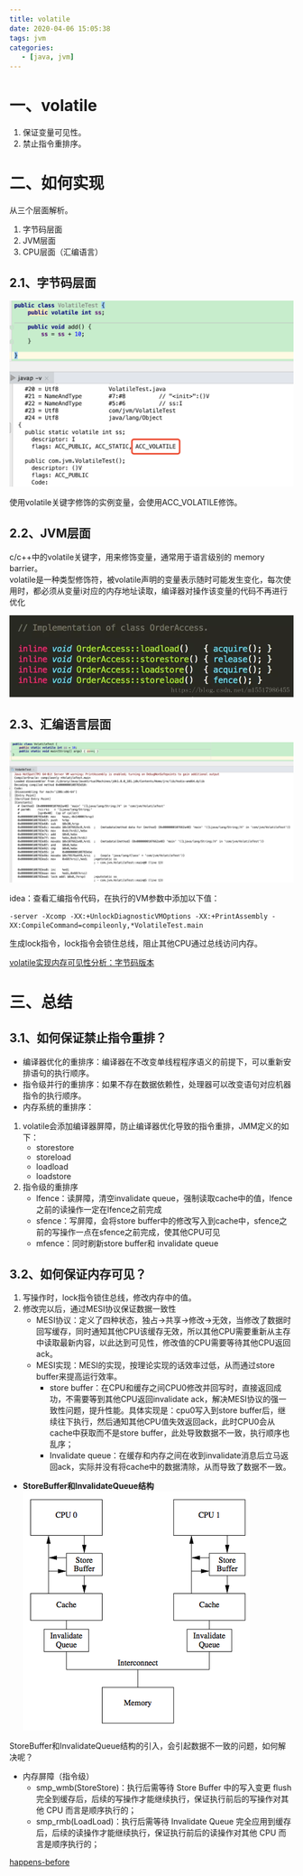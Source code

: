 ```yaml
---
title: volatile
date: 2020-04-06 15:05:38
tags: jvm
categories: 
   - [java, jvm]
---
```


# 一、volatile
1. 保证变量可见性。
2. 禁止指令重排序。

# 二、如何实现
从三个层面解析。   
1. 字节码层面
2. JVM层面
3. CPU层面（汇编语言）

<!--more-->  

## 2.1、字节码层面
![dmq](2020-04-06-volatile/volatile字节码.png)

使用volatile关键字修饰的实例变量，会使用ACC_VOLATILE修饰。

## 2.2、JVM层面
c/c++中的volatile关键字，用来修饰变量，通常用于语言级别的 memory barrier。  
volatile是一种类型修饰符，被volatile声明的变量表示随时可能发生变化，每次使用时，都必须从变量i对应的内存地址读取，编译器对操作该变量的代码不再进行优化

![volatile](2020-04-06-volatile/volatile-jvm.png)


## 2.3、汇编语言层面
![volatile](2020-04-06-volatile/volatile汇编代码.png)

idea：查看汇编指令代码，在执行的VM参数中添加以下值：
```
-server -Xcomp -XX:+UnlockDiagnosticVMOptions -XX:+PrintAssembly -XX:CompileCommand=compileonly,*VolatileTest.main
```

生成lock指令，lock指令会锁住总线，阻止其他CPU通过总线访问内存。

[volatile实现内存可见性分析：字节码版本](https://blog.csdn.net/m15517986455/article/details/83273723)


# 三、总结
## 3.1、如何保证禁止指令重排？
* 编译器优化的重排序：编译器在不改变单线程程序语义的前提下，可以重新安排语句的执行顺序。
* 指令级并行的重排序：如果不存在数据依赖性，处理器可以改变语句对应机器指令的执行顺序。
* 内存系统的重排序：

1. volatile会添加编译器屏障，防止编译器优化导致的指令重排，JMM定义的如下：
    * storestore
    * storeload
    * loadload
    * loadstore
2. 指令级的重排序
    * lfence：读屏障，清空invalidate queue，强制读取cache中的值，lfence之前的读操作一定在lfence之前完成
    * sfence：写屏障，会将store buffer中的修改写入到cache中，sfence之前的写操作一点在sfence之前完成，使其他CPU可见
    * mfence：同时刷新store buffer和 invalidate queue     

## 3.2、如何保证内存可见？

1. 写操作时，lock指令锁住总线，修改内存中的值。
2. 修改完以后，通过MESI协议保证数据一致性
    * MESI协议：定义了四种状态，独占->共享->修改->无效，当修改了数据时回写缓存，同时通知其他CPU该缓存无效，所以其他CPU需要重新从主存中读取最新内容，以此达到可见性，修改值的CPU需要等待其他CPU返回ack。
    * MESI实现：MESI的实现，按理论实现的话效率过低，从而通过store buffer来提高运行效率。
        * store buffer：在CPU和缓存之间CPU0修改并回写时，直接返回成功，不需要等到其他CPU返回invalidate ack，解决MESI协议的强一致性问题，提升性能。具体实现是：cpu0写入到store buffer后，继续往下执行，然后通知其他CPU值失效返回ack，此时CPU0会从cache中获取而不是store buffer，此处导致数据不一致，执行顺序也乱序；
        * Invalidate queue：在缓存和内存之间在收到invalidate消息后立马返回ack，实际并没有将cache中的数据清除，从而导致了数据不一致。

* **StoreBuffer和InvalidateQueue结构**
![volatile](2020-04-06-volatile/cache_sync.png)

StoreBuffer和InvalidateQueue结构的引入，会引起数据不一致的问题，如何解决呢？
* 内存屏障（指令级）
    * smp_wmb(StoreStore)：执行后需等待 Store Buffer 中的写入变更 flush 完全到缓存后，后续的写操作才能继续执行，保证执行前后的写操作对其他 CPU 而言是顺序执行的；
    * smp_rmb(LoadLoad)：执行后需等待 Invalidate Queue 完全应用到缓存后，后续的读操作才能继续执行，保证执行前后的读操作对其他 CPU 而言是顺序执行的；

[happens-before](https://zhuanlan.zhihu.com/p/126275344)